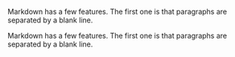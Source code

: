 Markdown has a few features. The first one is that paragraphs are separated by a
blank line.

Markdown has a few features. The first one is that paragraphs are separated by a
blank line.